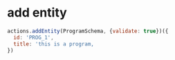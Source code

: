 # add entity
```Javascript
actions.addEntity(ProgramSchema, {validate: true})({
  id: 'PROG_1',
  title: 'this is a program,
})
```
